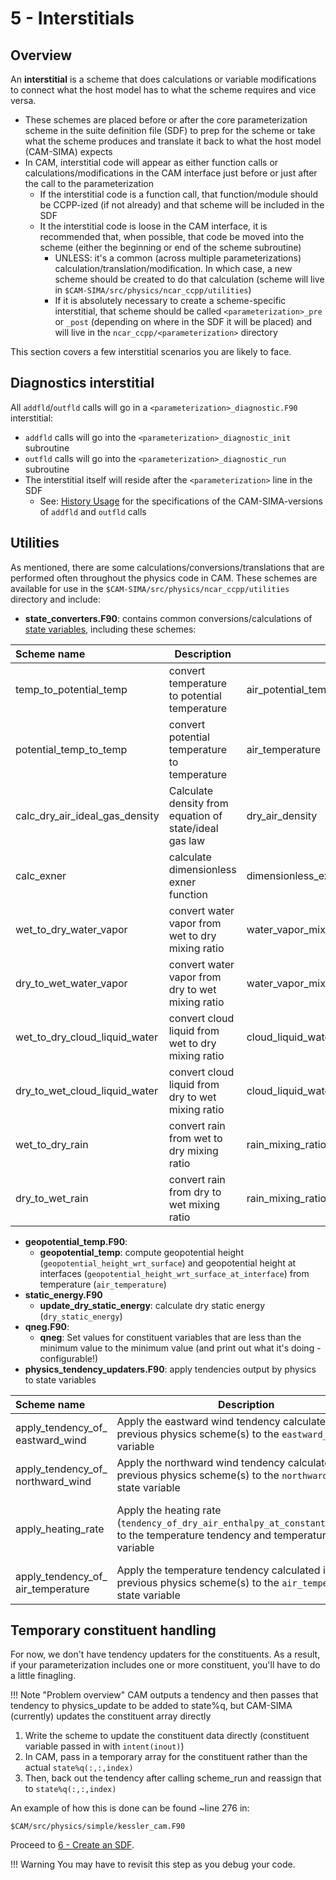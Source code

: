 # 5 - Interstitials
## Overview
An **interstitial** is a scheme that does calculations or variable modifications to connect what the host model has to what the scheme requires and vice versa.

- These schemes are placed before or after the core parameterization scheme in the suite definition file (SDF) to prep for the scheme or take what the scheme produces and translate it back to what the host model (CAM-SIMA) expects
- In CAM, interstitial code will appear as either function calls or calculations/modifications in the CAM interface just before or just after the call to the parameterization
    - If the interstitial code is a function call, that function/module should be CCPP-ized (if not already) and that scheme will be included in the SDF
    - It the interstitial code is loose in the CAM interface, it is recommended that, when possible, that code be moved into the scheme (either the beginning or end of the scheme subroutine)
        - UNLESS: it's a common (across multiple parameterizations) calculation/translation/modification. In which case, a new scheme should be created to do that calculation (scheme will live in `$CAM-SIMA/src/physics/ncar_ccpp/utilities`)
        - If it is absolutely necessary to create a scheme-specific interstitial, that scheme should be called `<parameterization>_pre` or `_post` (depending on where in the SDF it will be placed) and will live in the `ncar_ccpp/<parameterization>` directory

This section covers a few interstitial scenarios you are likely to face.

## Diagnostics interstitial
All `addfld`/`outfld` calls will go in a `<parameterization>_diagnostic.F90` interstitial:

- `addfld` calls will go into the `<parameterization>_diagnostic_init` subroutine
- `outfld` calls will go into the `<parameterization>_diagnostic_run` subroutine
- The interstitial itself will reside after the `<parameterization>` line in the SDF
    - See: [History Usage](../usage/history.md/#adding-a-diagnostic-field-to-the-cam-sima-source-code) for the specifications of the CAM-SIMA-versions of `addfld` and `outfld` calls

## Utilities
As mentioned, there are some calculations/conversions/translations that are performed often throughout the physics code in CAM. These schemes are available for use in the `$CAM-SIMA/src/physics/ncar_ccpp/utilities` directory and include:

- **state_converters.F90**: contains common conversions/calculations of [state variables](../design/ccpp-in-cam-sima.md/#state-and-tendency-variables), including these schemes:

| Scheme name | Description | Output variable | Input variables |  
|:------------|-------------|-----------------|-----------------|
| temp_to_potential_temp | convert temperature to potential temperature | air_potential_temperature | air_temperature<br/>inverse_exner_function |
| potential_temp_to_temp | convert potential temperature to temperature | air_temperature |air_potential_temperature<br/>inverse_exner_function |
| calc_dry_air_ideal_gas_density |  Calculate density from equation of state/ideal gas law | dry_air_density |composition_dependent_gas_constant_of_dry_air<br/>air_pressure_of_dry_air<br/>air_temperature |
| calc_exner | calculate dimensionless exner function |  dimensionless_exner_function |composition_dependent_specific_heat_of_dry_air_at_constant_pressure<br/>composition_dependent_gas_constant_of_dry_air<br/>surface_reference_pressure<br/>air_pressure |
| wet_to_dry_water_vapor | convert water vapor from wet to dry mixing ratio |  water_vapor_mixing_ratio_wrt_dry_air |air_pressure_thickness<br/>air_pressure_thickness_of_dry_air<br/>water_vapor_mixing_ratio_wrt_moist_air_and_condensed_water |
| dry_to_wet_water_vapor | convert water vapor from dry to wet mixing ratio | water_vapor_mixing_ratio_wrt_moist_air_and_condensed_water | air_pressure_thickness<br/>air_pressure_thickness_of_dry_air<br/>water_vapor_mixing_ratio_wrt_dry_air |
| wet_to_dry_cloud_liquid_water | convert cloud liquid from wet to dry mixing ratio | cloud_liquid_water_mixing_ratio_wrt_dry_air | air_pressure_thickness<br/>air_pressure_thickness_of_dry_air<br/>cloud_liquid_water_mixing_ratio_wrt_moist_air_and_condensed_water |
| dry_to_wet_cloud_liquid_water | convert cloud liquid from dry to wet mixing ratio | cloud_liquid_water_mixing_ratio_wrt_moist_air_and_condensed_water | air_pressure_thickness<br/>air_pressure_thickness_of_dry_air<br/>cloud_liquid_water_mixing_ratio_wrt_dry_air |
| wet_to_dry_rain | convert rain from wet to dry mixing ratio | rain_mixing_ratio_wrt_dry_air | air_pressure_thickness<br/>air_pressure_thickness_of_dry_air<br/>rain_mixing_ratio_wrt_moist_air_and_condensed_water |
| dry_to_wet_rain | convert rain from dry to wet mixing ratio |  rain_mixing_ratio_wrt_moist_air_and_condensed_water |air_pressure_thickness<br/>air_pressure_thickness_of_dry_air<br/>rain_mixing_ratio_wrt_dry_air |

- **geopotential_temp.F90**: 
    - **geopotential_temp**: compute geopotential height (`geopotential_height_wrt_surface`) and geopotential height at interfaces (`geopotential_height_wrt_surface_at_interface`) from temperature (`air_temperature`)
- **static_energy.F90**
    - **update_dry_static_energy**: calculate dry static energy (`dry_static_energy`)
- **qneg.F90**:
    - **qneg**: Set values for constituent variables that are less than the minimum value to the minimum value (and print out what it's doing - configurable!)
- **physics_tendency_updaters.F90**: apply tendencies output by physics to state variables

| Scheme name | Description | Inout variable | Input variable |
|:------------|-------------|----------------|----------------|
| apply_tendency_of_<br/>eastward_wind | Apply the eastward wind tendency calculated in the previous physics scheme(s) to the `eastward_wind` state variable | eastward_wind | tendency_of_eastward_wind_<br/>due_to_model_physics<br/>timestep_for_physics |
| apply_tendency_of_<br/>northward_wind| Apply the northward wind tendency calculated in the previous physics scheme(s) to the `northward_wind` state variable | northward_wind | tendency_of_northward_wind_<br/>due_to_model_physics<br/>timestep_for_physics |
| apply_heating_rate | Apply the heating rate (`tendency_of_dry_air_enthalpy_at_constant_pressure`) to the temperature tendency and temperature state variable | air_temperature<br/>tendency_of_air_temperature_<br/>due_to_model_physics | tendency_of_dry_air_enthalpy_<br/>&ensp;&ensp;at_constant_pressure<br/>composition_dependent_specific_heat_<br/>&ensp;&ensp;of_dry_air_at_constant_pressure<br/>timestep_for_physics |
| apply_tendency_of_<br/>air_temperature | Apply the temperature tendency calculated in the previous physics scheme(s) to the `air_temperature` state variable | air_temperature | tendency_of_air_temperature_<br/>due_to_model_physics<br/>timestep_for_physics |

## Temporary constituent handling
For now, we don't have tendency updaters for the constituents. As a result, if your parameterization includes one or more constituent, you'll have to do a little finagling. 

!!! Note "Problem overview"
    CAM outputs a tendency and then passes that tendency to physics_update to be added to state%q, but CAM-SIMA (currently) updates the constituent array directly

1. Write the scheme to update the constituent data directly (constituent variable passed in with `intent(inout)`)
1. In CAM, pass in a temporary array for the constituent rather than the actual `state%q(:,:,index)`
1. Then, back out the tendency after calling scheme_run and reassign that to `state%q(:,:,index)`

An example of how this is done can be found ~line 276 in:
```
$CAM/src/physics/simple/kessler_cam.F90
```

Proceed to [6 - Create an SDF](step6.md). 

!!! Warning
    You may have to revisit this step as you debug your code.